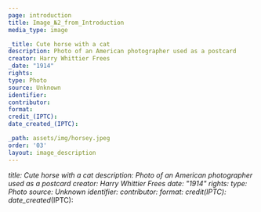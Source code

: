 ```yaml
---
page: introduction
title: Image_№2_from_Introduction
media_type: image

_title: Cute horse with a cat
description: Photo of an American photographer used as a postcard
creator: Harry Whittier Frees
_date: "1914"
rights: 
type: Photo
source: Unknown
identifier:
contributor:
format:
credit_(IPTC):
date_created_(IPTC):

_path: assets/img/horsey.jpeg
order: '03'
layout: image_description
---
```


_title: Cute horse with a cat
description: Photo of an American photographer used as a postcard
creator: Harry Whittier Frees
_date: "1914"
rights: 
type: Photo
source: Unknown
identifier:
contributor:
format:
credit_(IPTC):
date_created_(IPTC):
